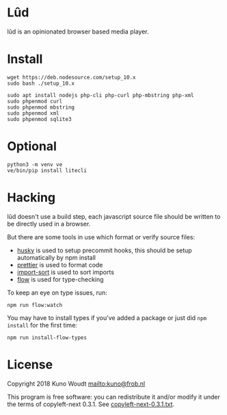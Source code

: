 # Lûd

lûd is an opinionated browser based media player.

# Install

    wget https://deb.nodesource.com/setup_10.x
    sudo bash ./setup_10.x

    sudo apt install nodejs php-cli php-curl php-mbstring php-xml
    sudo phpenmod curl
    sudo phpenmod mbstring
    sudo phpenmod xml
    sudo phpenmod sqlite3

# Optional

    python3 -m venv ve
    ve/bin/pip install litecli

# Hacking

lûd doesn't use a build step, each javascript source file should be written to be
directly used in a browser.

But there are some tools in use which format or verify source files:

-   [husky](https://github.com/typicode/husky) is used to setup precommit hooks,
    this should be setup automatically by npm install
-   [prettier](https://prettier.io/) is used to format code
-   [import-sort](https://github.com/renke/import-sort) is used to sort imports
-   [flow](https://flow.org/) is used for type-checking

To keep an eye on type issues, run:

    npm run flow:watch

You may have to install types if you've added a package or just did
`npm install` for the first time:

    npm run install-flow-types

# License

Copyright 2018 Kuno Woudt <mailto:kuno@frob.nl>

This program is free software: you can redistribute it and/or modify
it under the terms of copyleft-next 0.3.1. See
[copyleft-next-0.3.1.txt](copyleft-next-0.3.1.txt).

